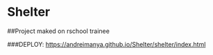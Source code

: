 # Shelter

##Project maked on rschool trainee

###DEPLOY: 
https://andreimanya.github.io/Shelter/shelter/index.html
